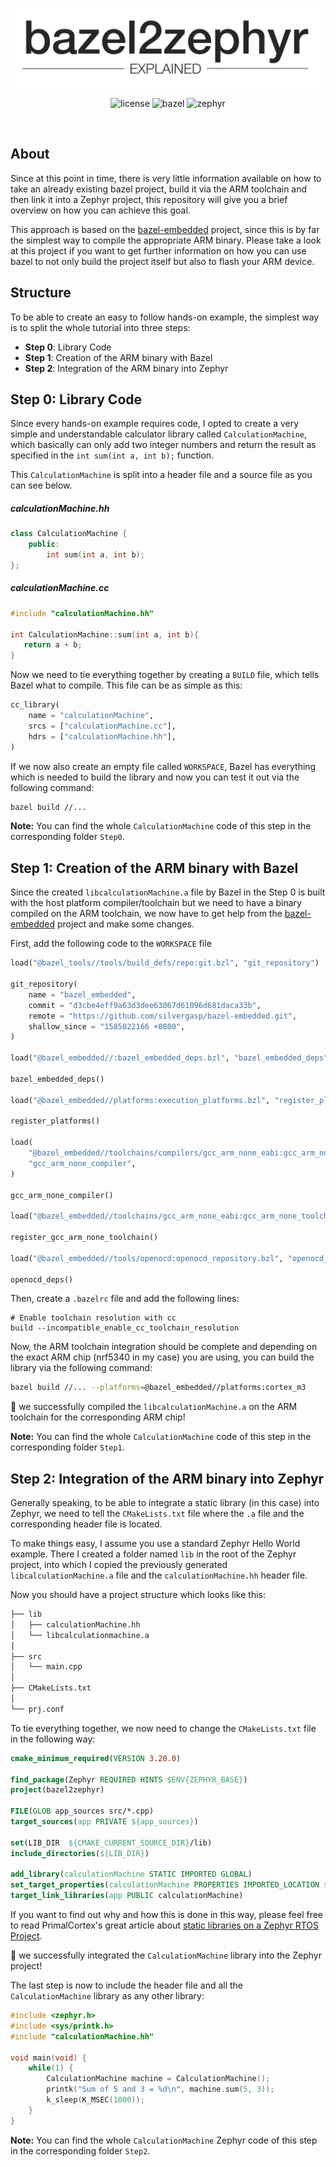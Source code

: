 <p align="center">
  <img width="600" src="assets/logo.jpg">
  <p align="center">
	<img alt="license" src="https://img.shields.io/badge/license-GPL-blue">
  <img alt="bazel" src="https://img.shields.io/badge/Build%20Tool-Bazel-green">
  <img alt="zephyr" src="https://img.shields.io/badge/RTOS-Zephyr-blueviolet">
  </p>
</p>
<br>

## About
Since at this point in time, there is very little information available on how to take an already existing bazel project, build it via the ARM toolchain and then link it into a Zephyr project, this repository will give you a brief overview on how you can achieve this goal.

This approach is based on the [bazel-embedded](https://github.com/bazelembedded/bazel-embedded) project, since this is by far the simplest way to compile the appropriate ARM binary. Please take a look at this project if you want to get further information on how you can use bazel to not only build the project itself but also to flash your ARM device.

## Structure
To be able to create an easy to follow hands-on example, the simplest way is to split the whole tutorial into three steps:
- **Step 0**: Library Code
- **Step 1**: Creation of the ARM binary with Bazel
- **Step 2**: Integration of the ARM binary into Zephyr 

## Step 0: Library Code
Since every hands-on example requires code, I opted to create a very simple and understandable calculator library called `CalculationMachine`, which basically can only add two integer numbers and return the result as specified in the `int sum(int a, int b);` function.

This `CalculationMachine` is split into a header file and a source file as you can see below.

##### calculationMachine.hh
```c++
class CalculationMachine {
    public:
        int sum(int a, int b);
};
```

##### calculationMachine.cc
```c++
#include "calculationMachine.hh"

int CalculationMachine::sum(int a, int b){
   return a + b;
}
```

Now we need to tie everything together by creating a `BUILD` file, which tells Bazel what to compile. This file can be as simple as this:
```py
cc_library(
    name = "calculationMachine",
    srcs = ["calculationMachine.cc"],
    hdrs = ["calculationMachine.hh"],
)
```

If we now also create an empty file called `WORKSPACE`, Bazel has everything which is needed to build the library and now you can test it out via the following command:
```bash
bazel build //... 
```

**Note:** You can find the whole `CalculationMachine` code of this step in the corresponding folder `Step0`.

## Step 1: Creation of the ARM binary with Bazel
Since the created `libcalculationMachine.a` file by Bazel in the Step 0 is built with the host platform compiler/toolchain but we need to have a binary compiled on the ARM toolchain, we now have to get help from the [bazel-embedded](https://github.com/bazelembedded/bazel-embedded) project and make some changes.

First, add the following code to the `WORKSPACE` file
```py
load("@bazel_tools//tools/build_defs/repo:git.bzl", "git_repository")

git_repository(
    name = "bazel_embedded",
    commit = "d3cbe4eff9a63d3dee63067d61096d681daca33b",
    remote = "https://github.com/silvergasp/bazel-embedded.git",
    shallow_since = "1585022166 +0800",
)

load("@bazel_embedded//:bazel_embedded_deps.bzl", "bazel_embedded_deps")

bazel_embedded_deps()

load("@bazel_embedded//platforms:execution_platforms.bzl", "register_platforms")

register_platforms()

load(
    "@bazel_embedded//toolchains/compilers/gcc_arm_none_eabi:gcc_arm_none_repository.bzl",
    "gcc_arm_none_compiler",
)

gcc_arm_none_compiler()

load("@bazel_embedded//toolchains/gcc_arm_none_eabi:gcc_arm_none_toolchain.bzl", "register_gcc_arm_none_toolchain")

register_gcc_arm_none_toolchain()

load("@bazel_embedded//tools/openocd:openocd_repository.bzl", "openocd_deps")

openocd_deps()
```

Then, create a `.bazelrc` file and add the following lines:
```
# Enable toolchain resolution with cc
build --incompatible_enable_cc_toolchain_resolution
```

Now, the ARM toolchain integration should be complete and depending on the exact ARM chip (nrf5340 in my case) you are using, you can build the library via the following command:
```bash
bazel build //... --platforms=@bazel_embedded//platforms:cortex_m3     
```

🎉  we successfully compiled the `libcalculationMachine.a` on the ARM toolchain for the corresponding ARM chip!

**Note:** You can find the whole `CalculationMachine` code of this step in the corresponding folder `Step1`.

## Step 2: Integration of the ARM binary into Zephyr 
Generally speaking, to be able to integrate a static library (in this case) into Zephyr, we need to tell the `CMakeLists.txt` file where the `.a` file and the corresponding header file is located. 

To make things easy, I assume you use a standard Zephyr Hello World example. There I created a folder named `lib` in the root of the Zephyr project, into which  I copied the previously generated `libcalculationMachine.a` file and the `calculationMachine.hh` header file.

Now you should have a project structure which looks like this:
```txt
├── lib
│   ├── calculationMachine.hh
│   └── libcalculationmachine.a
│
├── src
│   └── main.cpp
│
├── CMakeLists.txt
│
└── prj.conf

```

To tie everything together, we now need to change the `CMakeLists.txt` file in the following way:
```cmake
cmake_minimum_required(VERSION 3.20.0)

find_package(Zephyr REQUIRED HINTS $ENV{ZEPHYR_BASE})
project(bazel2zephyr)

FILE(GLOB app_sources src/*.cpp)
target_sources(app PRIVATE ${app_sources})

set(LIB_DIR  ${CMAKE_CURRENT_SOURCE_DIR}/lib)
include_directories(${LIB_DIR})

add_library(calculationMachine STATIC IMPORTED GLOBAL)
set_target_properties(calculationMachine PROPERTIES IMPORTED_LOCATION ${LIB_DIR}/libcalculationMachine.a)
target_link_libraries(app PUBLIC calculationMachine)
```
If you want to find out why and how this is done in this way, please feel free to read PrimalCortex's great article about [static libraries on a Zephyr RTOS Project](https://primalcortex.wordpress.com/2021/03/13/using-static-libraries-on-a-zephyr-rtos-project/).

🎉  we successfully integrated the `CalculationMachine` library into the Zephyr project!

The last step is now to include the header file and all the `CalculationMachine` library as any other library:
```c++
#include <zephyr.h>
#include <sys/printk.h>
#include "calculationMachine.hh"

void main(void) {
	while(1) {
		CalculationMachine machine = CalculationMachine();
		printk("Sum of 5 and 3 = %d\n", machine.sum(5, 3));
		k_sleep(K_MSEC(1000));
	}
}
```
**Note:** You can find the whole `CalculationMachine` Zephyr code of this step in the corresponding folder `Step2`.
